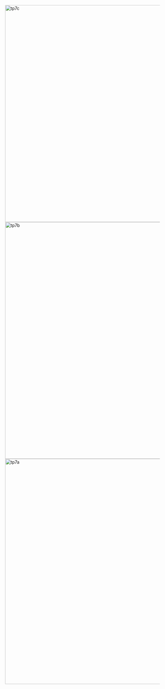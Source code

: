 <img width="1037" height="704" alt="tp7c" src="https://github.com/user-attachments/assets/026f1e20-6c17-42a2-9239-0b2e80680d2f" />
<img width="1324" height="768" alt="tp7b" src="https://github.com/user-attachments/assets/ed2fe1aa-cc5e-4856-8684-785d9bfcf1de" />
<img width="1285" height="731" alt="tp7a" src="https://github.com/user-attachments/assets/9e604e35-29fc-46c4-bde0-f1851de4e1c2" />
